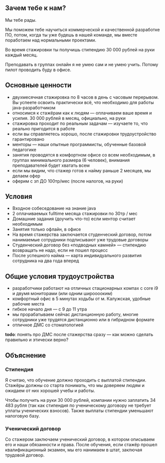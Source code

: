 ## Зачем тебе к нам?

Мы тебе рады.

Мы поможем тебе научиться коммерческой и качественной разработке ПО, потом, когда ты уже будешь в нашей команде, мы вместе поработаем над нормальными проектами.

Во время стажировки ты получишь стипендию 30 000 рублей на руки каждый месяц.

Преподавать в группах онлайн я не умею сам и не умею учить. Потому пилот проводить буду в офисе.

## Основные ценности

- двухмесячная стажировка по 8 часов в день с часовым перерывом. Вы успеете освоить практически всё, что необходимо для работы java-разработчиком
- относимся к стажёрам как к людям — оплачиваем ваше время и усилия. 30 000 рублей в месяц, официально, на руки
- стажировка проходит по реальным задачам — изучаете то, что реально пригодится в работе
- если вы справляетесь хорошо, после стажировки трудоустройство гарантировано
- менторы — наши опытные программисты, обученные базовой педагогике
- занятия проводятся в комфортном офисе со всем необходимым, в группах минимального размера (6 человек), внимания преподавателей будет хватать всем
- если мы видим, что стажер готов к найму раньше 2 месяцев, мы делаем офер
- оферим с зп ДО 100тр/мес (после налогов, на руки)

## Условия

- Входное собеседование на знание java
- 2 оплачиваемых fulltime месяца стажировки по 30тр / мес
- Домашние задания (доучить что-то) если ментор считает необходимым
- Занятия только офлайн, в офисе
- На время стажерства заключается студенческий договор, потом нанимаемые сотрудники подписывают уже трудовые договоры
- Студенческий договор без «подводных камней» — стипендию возвращать не надо, если не пошел процесс
- После успешного найма — карта индивидуального развития сотрудника на два года вперед

## Общие условия трудоустройства

- разработчики работают на отличных стационарных компах с core i9 и двумя мониторами (или одним широоооким)
- комфортный офис в 5 минутах ходьбы от м. Калужская, удобные рабочие места
- гибкое начало дня — с 9 до 11 утра
- мы прорабатываем сейчас дистанционную работу, многие сотрудники уже трудятся дистанционно или в гибридном формате
- отличное ДМС со стоматологией

**todo**: понять про ДМС после стажерства сразу — как можно сделать правильно и этически верно?

## Объяснение

### Стипендия

Я считаю, что обучение должно проходить с выплатой стипендии. Стажёры должны со старта понимать, что мы доверяем людям и ожидаем от них хорошей учебы и работы.

Чтобы получить на руки 30 000 рублей, компании нужно заплатить 34 483 рубля (так как стипендия по ученическому договору не требует уплаты ученических взносов). Также выплаты стипендии уменьшают налоговую базу.

### Ученический договор

Со стажером заключаем ученический договор, в котором описываем его и наши обязанности и права. После обучения, если стажёр прошел квалификационный экзамен, мы его нанимаем в штат, заключая трудовой договор.

